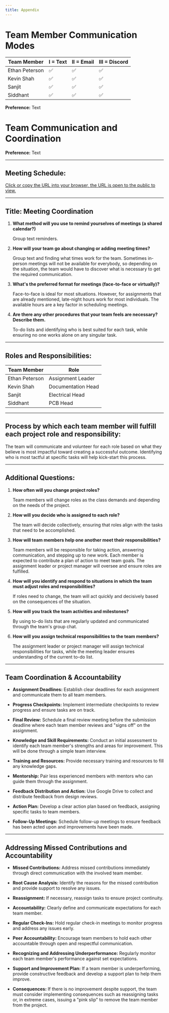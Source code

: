 ```yaml
---
title: Appendix
---
```


# Team Member Communication Modes

| Team Member           | I = Text | II = Email | III = Discord  |
|-----------------------|----------|------------|----------------|
| Ethan Peterson        | ✅       | ✅         | ✅            |
| Kevin Shah            | ✅       | ✅         | ✅            |
| Sanjit                | ✅       | ✅         | ✅            |
| Siddhant              | ✅       | ✅         | ✅            |

**Preference:** Text


# Team Communication and Coordination

**Preference:** Text

---

## Meeting Schedule:

[Click or copy the URL into your browser, the URL is open to the public to view.](https://docs.google.com/spreadsheets/d/1dxgQQWTqI2chtbIeKYItjgQndEoy_80x/edit?gid=1078714301#gid=1078714301)

---

## Title: Meeting Coordination

1. **What method will you use to remind yourselves of meetings (a shared calendar?)**

   Group text reminders.

2. **How will your team go about changing or adding meeting times?**

   Group text and finding what times work for the team. Sometimes in-person meetings will not be available for everybody, so depending on the situation, the team would have to discover what is necessary to get the required communication.

3. **What's the preferred format for meetings (face-to-face or virtually)?**

   Face-to-face is ideal for most situations. However, for assignments that are already mentioned, late-night hours work for most individuals. The available hours are a key factor in scheduling meetings.

4. **Are there any other procedures that your team feels are necessary? Describe them.**

   To-do lists and identifying who is best suited for each task, while ensuring no one works alone on any singular task.

---

## Roles and Responsibilities:

| Team Member           | Role                    |
|-----------------------|-------------------------|
| Ethan Peterson        | Assignment Leader       |
| Kevin Shah            | Documentation Head      |
| Sanjit                | Electrical Head         |
| Siddhant              | PCB Head                |

---

## Process by which each team member will fulfill each project role and responsibility:

The team will communicate and volunteer for each role based on what they believe is most impactful toward creating a successful outcome. Identifying who is most tactful at specific tasks will help kick-start this process.

---

## Additional Questions:

1. **How often will you change project roles?**

   Team members will change roles as the class demands and depending on the needs of the project.

2. **How will you decide who is assigned to each role?**

   The team will decide collectively, ensuring that roles align with the tasks that need to be accomplished.

3. **How will team members help one another meet their responsibilities?**

   Team members will be responsible for taking action, answering communication, and stepping up to new work. Each member is expected to contribute a plan of action to meet team goals. The assignment leader or project manager will oversee and ensure roles are fulfilled.

4. **How will you identify and respond to situations in which the team must adjust roles and responsibilities?**

   If roles need to change, the team will act quickly and decisively based on the consequences of the situation.

5. **How will you track the team activities and milestones?**

   By using to-do lists that are regularly updated and communicated through the team's group chat.

6. **How will you assign technical responsibilities to the team members?**

   The assignment leader or project manager will assign technical responsibilities for tasks, while the meeting leader ensures understanding of the current to-do list.

---

## Team Coordination & Accountability

- **Assignment Deadlines:** Establish clear deadlines for each assignment and communicate them to all team members.

- **Progress Checkpoints:** Implement intermediate checkpoints to review progress and ensure tasks are on track.

- **Final Review:** Schedule a final review meeting before the submission deadline where each team member reviews and "signs off" on the assignment.

- **Knowledge and Skill Requirements:** Conduct an initial assessment to identify each team member's strengths and areas for improvement. This will be done through a simple team interview.

- **Training and Resources:** Provide necessary training and resources to fill any knowledge gaps.

- **Mentorship:** Pair less experienced members with mentors who can guide them through the assignment.

- **Feedback Distribution and Action:** Use Google Drive to collect and distribute feedback from design reviews.

- **Action Plan:** Develop a clear action plan based on feedback, assigning specific tasks to team members.

- **Follow-Up Meetings:** Schedule follow-up meetings to ensure feedback has been acted upon and improvements have been made.

---

## Addressing Missed Contributions and Accountability

- **Missed Contributions:** Address missed contributions immediately through direct communication with the involved team member.

- **Root Cause Analysis:** Identify the reasons for the missed contribution and provide support to resolve any issues.

- **Reassignment:** If necessary, reassign tasks to ensure project continuity.

- **Accountability:** Clearly define and communicate expectations for each team member.

- **Regular Check-Ins:** Hold regular check-in meetings to monitor progress and address any issues early.

- **Peer Accountability:** Encourage team members to hold each other accountable through open and respectful communication.

- **Recognizing and Addressing Underperformance:** Regularly monitor each team member's performance against set expectations.

- **Support and Improvement Plan:** If a team member is underperforming, provide constructive feedback and develop a support plan to help them improve.

- **Consequences:** If there is no improvement despite support, the team must consider implementing consequences such as reassigning tasks or, in extreme cases, issuing a "pink slip" to remove the team member from the project.
